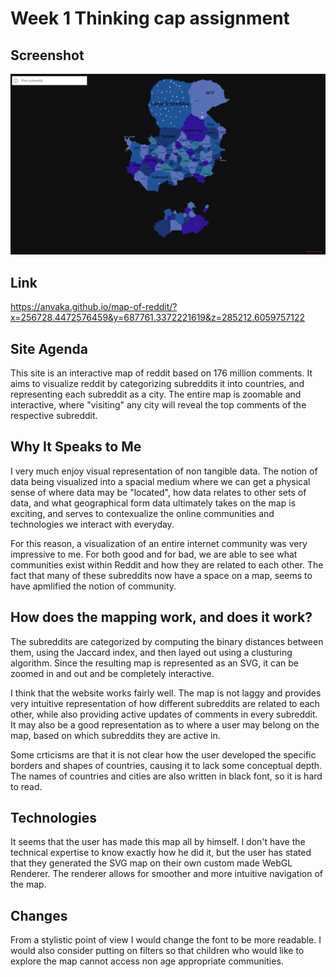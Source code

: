 # Week 1 Thinking cap assignment
## Screenshot
<img src="images/pic.png" width="1000px">

## Link
https://anvaka.github.io/map-of-reddit/?x=256728.4472576459&y=687761.3372221619&z=285212.6059757122

## Site Agenda
This site is an interactive map of reddit based on 176 million comments. It aims to visualize reddit by categorizing subreddits it into countries, and representing each subreddit as a city. The entire map is zoomable and interactive, where "visiting" any city will reveal the top comments of the respective subreddit.

## Why It Speaks to Me
I very much enjoy visual representation of non tangible data. The notion of data being visualized into a spacial medium where we can get a physical sense of where data may be "located", how data relates to other sets of data, and what geographical form data ultimately takes on the map is exciting, and serves to contexualize the online communities and technologies we interact with everyday. 

For this reason, a visualization of an entire internet community was very impressive to me. For both good and for bad, we are able to see what communities exist within Reddit and how they are related to each other. The fact that many of these subreddits now have a space on a map, seems to have apmlified the notion of community.

## How does the mapping work, and does it work?
The subreddits are categorized by computing the binary distances between them, using the Jaccard index, and then layed out using a clusturing algorithm.
Since the resulting map is represented as an SVG, it can be zoomed in and out and be completely interactive. 

I think that the website works fairly well. The map is not laggy and provides very intuitive representation of how different subreddits are related to each other, while also providing active updates of comments in every subreddit. It may also be a good representation as to where a user may belong on the map, based on which subreddits they are active in. 

Some crticisms are that it is not clear how the user developed the specific borders and shapes of countries, causing it to lack some conceptual depth. 
The names of countries and cities are also written in black font, so it is hard to read.

## Technologies
It seems that the user has made this map all by himself. I don't have the technical expertise to know exactly how he did it, but the user has stated that they generated the SVG map on their own custom made WebGL Renderer. The renderer allows for smoother and more intuitive navigation of the map.

## Changes
From a stylistic point of view I would change the font to be more readable.
I would also consider putting on filters so that children who would like to explore the map cannot access non age appropriate communities.
